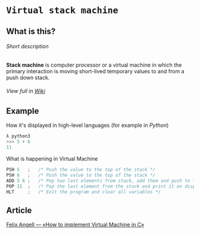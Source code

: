 # `Virtual stack machine`


## What is this?
###### Short description
**Stack machine** is computer processor or a virtual machine in which the primary interaction is moving short-lived temporary values to and from a push down stack.
###### View full in [Wiki](https://en.wikipedia.org/wiki/Stack_machine)

## Example
How it's displayed in high-level languages (for example in *Python*)
```python
λ python3
>>> 5 + 6
11
```

What is happening in Virtual Machine
```c
PSH 5   ;   /* Push the value to the top of the stack */
PSH 6   ;   /* Push the value to the top of the stack */
ADD 5 6 ;   /* Pop two last elements from stack, add them and push to the top of the stack */
POP 11  ;   /* Pop the last element from the stack and print it on display */
HLT     ;   /* Exit the program and clear all variables */
```

## Article
[Felix Angell — «How to implement Virtual Machine in C»](https://felix.engineer/blogs/virtual-machine-in-c)
